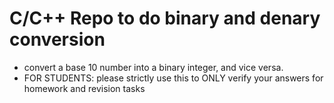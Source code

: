 # C/C++ Repo to do binary and denary conversion
- convert a base 10 number into a binary integer, and vice versa. 
- FOR STUDENTS: please strictly use this to ONLY verify your answers for homework and revision tasks
